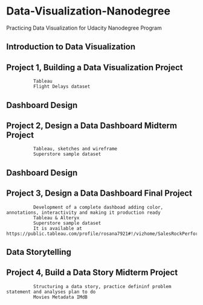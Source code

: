 # Data-Visualization-Nanodegree

Practicing Data Visualization for Udacity Nanodegree Program

## Introduction to Data Visualization
## Project 1, Building a Data Visualization Project
              Tableau
              Flight Delays dataset
              
## Dashboard Design
## Project 2, Design a Data Dashboard Midterm Project
              Tableau, sketches and wireframe
              Superstore sample dataset
              
## Dashboard Design
## Project 3, Design a Data Dashboard Final Project
              Development of a complete dashboad adding color, annotations, interactivity and making it production ready
              Tableau & Alteryx
              Superstore sample dataset
              It is available at https://public.tableau.com/profile/rosana7921#!/vizhome/SalesRockPerformance/Performance
              
## Data Storytelling
## Project 4, Build a Data Story Midterm Project   
              Structuring a data story, practice defininf problem statement and analyses plan to do
              Movies Metadata IMdB
              
